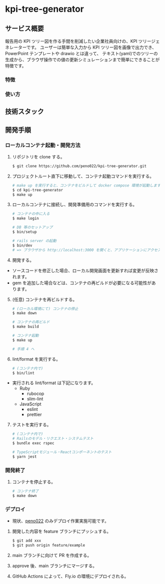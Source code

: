# kpi-tree-generator

## サービス概要

報告用の KPI ツリー図を作る手間を削減したい企業社員向けの、KPI ツリージェネレーターです。
ユーザーは簡単な入力から KPI ツリー図を画像で出力でき、PowerPoint テンプレートや drawio とは違って、
テキスト(yaml)でのツリーの生成から、ブラウザ操作での値の更新シミュレーションまで簡単にできることが特徴です。

### 特徴

### 使い方

## 技術スタック

## 開発手順

### ローカルコンテナ起動・開発方法

1. リポジトリを clone する。

   ```bash
   $ git clone https://github.com/peno022/kpi-tree-generator.git
   ```

2. プロジェクトルート直下に移動して、コンテナ起動コマンドを実行する。

   ```bash
   # make up を実行すると、コンテナをビルドして docker compose 環境が起動します。
   $ cd kpi-tree-generator
   $ make up
   ```

3. ローカルコンテナに接続し、開発準備用のコマンドを実行する。

   ```bash
   # コンテナの中に入る
   $ make login

   # DB 等のセットアップ
   $ bin/setup

   # rails server の起動
   $ bin/dev
   # => ブラウザから http://localhost:3000 を開くと、アプリケーションにアクセスできます。
   ```

4. 開発する。

- ソースコードを修正した場合、ローカル開発画面を更新すれば変更が反映されます。
- gem を追加した場合などは、コンテナの再ビルドが必要になる可能性があります。

5. (任意) コンテナを再ビルドする。

   ```bash
   # (ローカル環境にて) コンテナの停止
   $ make down

   # コンテナの再ビルド
   $ make build

   # コンテナ起動
   $ make up

   # 手順 4 へ
   ```

6. lint/format を実行する。

   ```bash
   # (コンテナ内で)
   $ bin/lint
   ```

- 実行される lint/format は下記になります。
  - Ruby
    - rubocop
    - slim-lint
  - JavaScript
    - eslint
    - prettier

7. テストを実行する。

   ```bash
   # (コンテナ内で)
   # Railsのモデル・リクエスト・システムテスト
   $ bundle exec rspec

   # TypeScriptモジュール・Reactコンポーネントのテスト
   $ yarn jest
   ```

### 開発終了

1. コンテナを停止する。

   ```bash
   # コンテナ終了
   $ make down
   ```

### デプロイ

- 現状、[peno022](https://github.com/peno022) のみデプロイ作業実施可能です。

1. 開発した内容を feature ブランチにプッシュする。

   ```bash
   $ git add xxx
   $ git push origin feature/example
   ```

2. main ブランチに向けて PR を作成する。
3. approve 後、main ブランチにマージする。
4. GitHub Actions によって、Fly.io の環境にデプロイされる。
